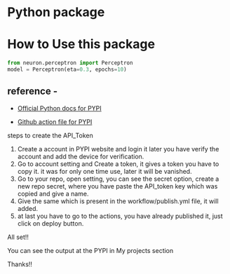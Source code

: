 # Python package

# How to Use this package
```python
from neuron.perceptron import Perceptron
model = Perceptron(eta=0.3, epochs=10)
```

## reference -

* [Official Python docs for PYPI](https://packaging.python.org/en/latest/tutorials/packaging-projects/)

* [Github action file for PYPI](https://docs.github.com/en/actions/automating-builds-and-tests/building-and-testing-python#publishing-to-package-registries)

steps to create the API_Token 
1. Create a account in PYPI website and login it later you have verify the account and add the device for verification.
2. Go to account setting and Create a token, it gives a token you have to copy it. it was for only one time use, later it will be vanished.
3. Go to your repo, open setting, you can see the secret option, create a new repo secret, where you have paste the API_token key which was copied and give a name.
4. Give the same which is present in the workflow/publish.yml file, it will added.
5. at last you have to go to the actions, you have already published it, just click on deploy button.

All set!! 

You can see the output at the PYPI in My projects section 

Thanks!!